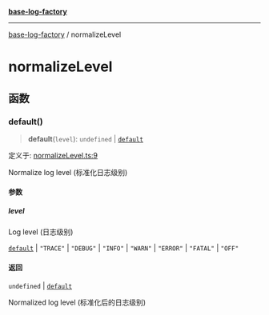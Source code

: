 [**base-log-factory**](index.md)

***

[base-log-factory](index.md) / normalizeLevel

# normalizeLevel

## 函数

### default()

> **default**(`level`): `undefined` \| [`default`](Level.md#default)

定义于: [normalizeLevel.ts:9](https://github.com/fengxinming/log-base/blob/483618e5ef8d17f349bb26fef0da7eaaacfb7fef/packages/base-log-factory/src/normalizeLevel.ts#L9)

Normalize log level (标准化日志级别)

#### 参数

##### level

Log level (日志级别)

[`default`](Level.md#default) | `"TRACE"` | `"DEBUG"` | `"INFO"` | `"WARN"` | `"ERROR"` | `"FATAL"` | `"OFF"`

#### 返回

`undefined` \| [`default`](Level.md#default)

Normalized log level (标准化后的日志级别)
